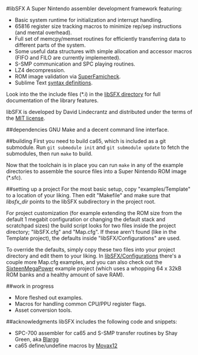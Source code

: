 #libSFX
A Super Nintendo assembler development framework featuring:

* Basic system runtime for initialization and interrupt handling.
* 65816 register size tracking macros to minimize rep/sep instructions (and mental overhead).
* Full set of memcpy/memset routines for efficiently transferring data to different parts of the system.
* Some useful data structures with simple allocation and accessor macros (FIFO and FILO are currently implemented).
* S-SMP communication and SPC playing routines.
* LZ4 decompression.
* ROM image validation via [SuperFamicheck](/Optiroc/SuperFamicheck).
* Sublime Text [syntax definitions](./extras/SublimeText).

Look into the the include files (*.i) in the [libSFX directory](./libSFX/) for full documentation of the library features.

libSFX is developed by David Lindecrantz and distributed under the terms of the [MIT license](./LICENSE).


##dependencies
GNU Make and a decent command line interface.


##building
First you need to build ca65, which is included as a git submodule. Run `git submodule init` and `git submodule update` to fetch the submodules, then run `make` to build.

Now that the toolchain is in place you can run `make` in any of the example directories to assemble the source files into a Super Nintendo ROM image (*.sfc).


##setting up a project
For the most basic setup, copy "examples/Template" to a location of your liking. Then edit "Makefile" and make sure that *libsfx_dir* points to the libSFX subdirectory in the project root.

For project customization (for example extending the ROM size from the default 1 megabit configuration or changing the default stack and scratchpad sizes) the build script looks for two files inside the project directory; "libSFX.cfg" and "Map.cfg". If these aren't found (like in the Template project), the defaults inside "libSFX/Configurations" are used.

To override the defaults, simply copy these two files into your project directory and edit them to your liking. In [libSFX/Configurations](./libSFX/Configurations/) there's a couple more Map.cfg examples, and you can also check out the [SixteenMegaPower](./examples/SixteenMegaPower) example project (which uses a whopping 64 x 32kB ROM banks and a healthy amount of save RAM).


##work in progress
* More fleshed out examples.
* Macros for handling common CPU/PPU register flags.
* Asset conversion tools.


##acknowledgments
libSFX includes the following code and snippets:

* SPC-700 assembler for ca65 and S-SMP transfer routines by Shay Green, aka [Blargg](http://blargg.8bitalley.com)
* ca65 define/undefine macros by [Movax12](http://forums.nesdev.com/memberlist.php?mode=viewprofile&u=4680)
